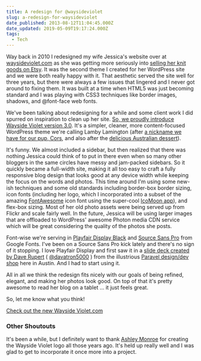 ```yaml
---
title: A redesign for @waysideviolet
slug: a-redesign-for-waysideviolet
date_published: 2013-08-12T11:04:45.000Z
date_updated: 2019-05-09T19:17:24.000Z
tags:
  - Tech
---
```


Way back in 2010 I redesigned my wife Jessica's website over at [waysideviolet.com](https://waysideviolet.com) as she was getting more seriously into [selling her knit goods on Etsy](https://www.etsy.com/shop/waysideviolet). It was the second theme I created for her WordPress site and we were both really happy with it. That aesthetic served the site well for three years, but there were always a few issues that lingered and I never got around to fixing them. It was built at a time when HTML5 was just becoming standard and I was playing with CSS3 techniques like border images, shadows, and @font-face web fonts.

We've been talking about redesigning for a while and some client work I did spurred on inspiration to clean up her site. [So, we proudly introduce Wayside Violet version 3.0](https://waysideviolet.com). It's a simpler, cleaner, more content-focused WordPress theme we're calling Lamby Lamington (after [a nickname we have for our pup, Cors](http://www.flickr.com/photos/wayside_violet/9256281085/), and also after the [delicious Australian dessert](http://en.wikipedia.org/wiki/Lamington)).

It's funny. We almost included a sidebar, but then realized that there was nothing Jessica could think of to put in there even when so many other bloggers in the same circles have messy and jam-packed sidebars. So it quickly became a full-width site, making it all too easy to craft a fully responsive blog design that looks good at any device width while keeping the focus on the words and photos. This time around I'm using some new-ish techniques and some old standards including border-box border sizing, icon fonts (including her logo, which I incorporated into a subset of the amazing [FontAwesome](http://fortawesome.github.io/Font-Awesome) icon font using the super-cool [IcoMoon app](http://icomoon.io)), and flex-box sizing. Most of her old photo assets were being served up from Flickr and scale fairly well. In the future, Jessica will be using larger images that are offloaded to WordPress' awesome Photon media CDN service which will be great considering the quality of the photos she posts.

Font-wise we're serving in [Playfair Display Black](http://www.google.com/fonts/specimen/Playfair+Display) and [Source Sans Pro](http://www.google.com/fonts/specimen/Source+Sans+Pro) from Google Fonts. I've been on a Source Sans Pro kick lately and there's no sign of it stopping. I love Playfair Display and first saw it in a [slide deck created by Dave Rupert](http://speakerdeck.com/davatron5000/mo-pixels-mo-problems) ( [@davatron5000](http://twitter.com/davatron5000) ) from the illustrious [Paravel design/dev shop](http://paravelinc.com) here in Austin. And I had to start using it.

All in all we think the redesign fits nicely with our goals of being refined, elegant, and making her photos look good. On top of that it's pretty awesome to read her blog on a tablet ... it just feels great.

So, let me know what you think!

[Check out the new Wayside Violet.com](https://waysideviolet.com)

### Other Shoutouts

It's been a while, but I definitely want to thank [Ashley Monroe](https://twitter.com/itsamonroe) for creating the Wayside Violet logo all those years ago. It's held up really well and I was glad to get to incorporate it once more into a project.
